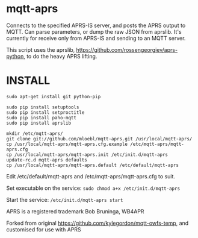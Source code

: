 # mqtt-aprs
Connects to the specified APRS-IS server, and posts the APRS output to MQTT.  Can parse parameters, or dump the raw JSON from aprslib.  It's currently for receive only from APRS-IS and sending to an MQTT server.

This script uses the aprslib, https://github.com/rossengeorgiev/aprs-python, to do the heavy APRS lifting.

INSTALL
=================
```
sudo apt-get install git python-pip

sudo pip install setuptools
sudo pip install setproctitle
sudo pip install paho-mqtt
sudo pip install aprslib

mkdir /etc/mqtt-aprs/
git clone git://github.com/mloebl/mqtt-aprs.git /usr/local/mqtt-aprs/
cp /usr/local/mqtt-aprs/mqtt-aprs.cfg.example /etc/mqtt-aprs/mqtt-aprs.cfg
cp /usr/local/mqtt-aprs/mqtt-aprs.init /etc/init.d/mqtt-aprs
update-rc.d mqtt-aprs defaults
cp /usr/local/mqtt-aprs/mqtt-aprs.default /etc/default/mqtt-aprs
```
Edit /etc/default/mqtt-aprs and /etc/mqtt-aprs/mqtt-aprs.cfg to suit.

Set executable on the service:
`sudo chmod a+x /etc/init.d/mqtt-aprs`

Start the service:
`/etc/init.d/mqtt-aprs start`

APRS is a registered trademark Bob Bruninga, WB4APR

Forked from original https://github.com/kylegordon/mqtt-owfs-temp, and customised for use with APRS

